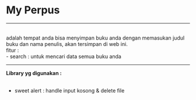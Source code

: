 # **My Perpus**
<hr>
<br>
    adalah tempat anda bisa menyimpan buku anda dengan memasukan judul buku dan nama penulis,
    akan tersimpan di web ini.
<br>
    fitur : 
    <br>
    -   search : untuk mencari data semua buku anda

<br>

<hr>

**Library yg digunakan :**
<br>
<br>
-   sweet alert : handle input kosong & delete file
